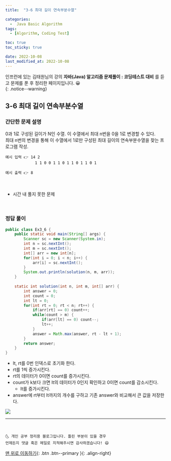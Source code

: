 ```yaml
---
title:  "3-6 최대 길이 연속부분수열" 

categories:
  -  Java Basic Algorithm
tags:
  - [Algorithm, Coding Test]

toc: true
toc_sticky: true

date: 2022-10-08
last_modified_at: 2022-10-08
---
```


인프런에 있는 김태원님의 강의 **자바(Java) 알고리즘 문제풀이 : 코딩테스트 대비** 를 듣고 문제를 푼 후 정리한 페이지입니다. 😀  
{: .notice--warning}

## 3-6 최대 길이 연속부분수열

### 간단한 문제 설명


 0과 1로 구성된 길이가 N인 수열. 이 수열에서 최대 n번을 0을 1로 변경할 수 있다.<br>
 최대 n번의 변경을 통해 이 수열에서 1로만 구성된 최대 길이의 연속부분수열을 찾는 프로그램 작성.
```
예시 입력 👉 14 2
		     1 1 0 0 1 1 0 1 1 0 1 1 0 1

예시 출력 👉 8
```

<br>

- 시간 내 풀지 못한 문제
<br>

### 정답 풀이

```java
public class Ex3_6 {
	public static void main(String[] args) {
		Scanner sc = new Scanner(System.in);
		int n = sc.nextInt();
		int m = sc.nextInt();
		int[] arr = new int[n];
		for(int i = 0; i < n; i++) {
			arr[i] = sc.nextInt();
		}
		System.out.println(solution(n, m, arr));
	}
	
	static int solution(int n, int m, int[] arr) {
		int answer = 0;
		int count = 0; 
		int lt = 0;
		for(int rt = 0; rt < n; rt++) {
			if(arr[rt] == 0) count++;
			while(count > m) {
				if(arr[lt] == 0) count--;		
				lt++;
			}
			answer = Math.max(answer, rt - lt + 1);
		}
		return answer;
	}
}

```
- lt, rt를 0번 인덱스로 초기화 한다.
- rt를 1씩 증가시킨다.
- rt의 데이터가 0이면 count를 증가시킨다.
- count가 k보다 크면 lt의 데이터가 0인지 확인하고 0이면 count를 감소시킨다.
	- lt를 증가시킨다.
- answer에 rt부터 lt까지의 개수를 구하고 기존 answer와 비교해서 큰 값을 저장한다.

<img src="https://user-images.githubusercontent.com/83283010/194706221-8b45906a-b53e-4eed-a3bb-177f2efb8fa6.png"><br/>

***
<br>

    🌜 개인 공부 정리용 블로그입니다. 틀린 부분이 있을 경우 
    언제든지 댓글 혹은 메일로 지적해주시면 감사하겠습니다! 😄

[맨 위로 이동하기](#){: .btn .btn--primary }{: .align-right}